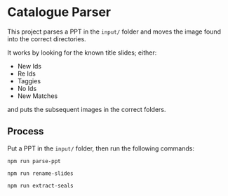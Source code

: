 # Catalogue Parser

This project parses a PPT in the `input/` folder and moves the image found into the correct directories.

It works by looking for the known title slides; either:

- New Ids
- Re Ids
- Taggies
- No Ids
- New Matches

and puts the subsequent images in the correct folders.

## Process

Put a PPT in the `input/` folder, then run the following commands:

`npm run parse-ppt`

`npm run rename-slides`

`npm run extract-seals`

